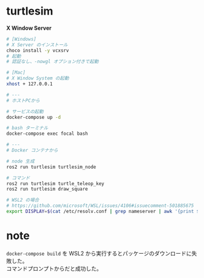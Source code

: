 # turtlesim

**X Window Server**
```bash
# [Windows]
# X Server のインストール
choco install -y vcxsrv
# 起動
# 認証なし、-nowgl オプション付きで起動

# [Mac]
# X Window System の起動
xhost + 127.0.0.1

```

```bash
# ---
# ホストPCから

# サービスの起動
docker-compose up -d

# bash ターミナル
docker-compose exec focal bash

# ---
# Docker コンテナから

# node 生成
ros2 run turtlesim turtlesim_node

# コマンド
ros2 run turtlesim turtle_teleop_key
ros2 run turtlesim draw_square

# WSL2 の場合
# https://github.com/microsoft/WSL/issues/4106#issuecomment-501885675
export DISPLAY=$(cat /etc/resolv.conf | grep nameserver | awk '{print $2}'):0
```

# note

`docker-compose build` を WSL2 から実行するとパッケージのダウンロードに失敗した。  
コマンドプロンプトからだと成功した。
